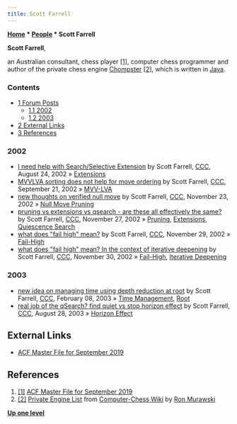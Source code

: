 ```yaml
---
title: Scott Farrell
---
```

**[Home](Home "Home") \* [People](People "People") \* Scott Farrell**


**Scott Farrell**,  

an Australian consultant, chess player <a id="cite-note-1" href="#cite-ref-1">[1]</a>, computer chess programmer and author of the private chess engine [Chompster](Chompster "Chompster") <a id="cite-note-2" href="#cite-ref-2">[2]</a>, which is written in [Java](Java "Java").



### Contents


* [1 Forum Posts](#forum-posts)
	+ [1.1 2002](#2002)
	+ [1.2 2003](#2003)
* [2 External Links](#external-links)
* [3 References](#references)






### 2002


* [I need help with Search/Selective Extension](https://www.stmintz.com/ccc/index.php?id=247564) by Scott Farrell, [CCC](CCC "CCC"), August 24, 2002 » [Extensions](Extensions "Extensions")
* [MVVLVA sorting does not help for move ordering](https://www.stmintz.com/ccc/index.php?id=253151) by Scott Farrell, [CCC](CCC "CCC"), September 21, 2002 » [MVV-LVA](MVV-LVA "MVV-LVA")
* [new thoughts on verified null move](https://www.stmintz.com/ccc/index.php?id=267039) by Scott Farrell, [CCC](CCC "CCC"), November 23, 2002 » [Null Move Pruning](Null_Move_Pruning "Null Move Pruning")
* [pruning vs extensions vs qsearch - are these all effectively the same?](https://www.stmintz.com/ccc/index.php?id=267678) by Scott Farrell, [CCC](CCC "CCC"), November 27, 2002 » [Pruning](Pruning "Pruning"), [Extensions](Extensions "Extensions"), [Quiescence Search](Quiescence_Search "Quiescence Search")
* [what does "fail high" mean?](https://www.stmintz.com/ccc/index.php?id=268076) by Scott Farrell, [CCC](CCC "CCC"), November 29, 2002 » [Fail-High](Fail-High "Fail-High")
* [what does "fail high" mean? In the context of iterative deepening](https://www.stmintz.com/ccc/index.php?id=268121) by Scott Farrell, [CCC](CCC "CCC"), November 30, 2002 » [Fail-High](Fail-High "Fail-High"), [Iterative Deepening](Iterative_Deepening "Iterative Deepening")


### 2003


* [new idea on managing time using depth reduction at root](https://www.stmintz.com/ccc/index.php?id=282702) by Scott Farrell, [CCC](CCC "CCC"), February 08, 2003 » [Time Management](Time_Management "Time Management"), [Root](Root "Root")
* [real job of the qSearch? find quiet vs stop horizon effect](https://www.stmintz.com/ccc/index.php?id=313206) by Scott Farrell, [CCC](CCC "CCC"), August 28, 2003 » [Horizon Effect](Horizon_Effect "Horizon Effect")


## External Links


* [ACF Master File for September 2019](http://auschess.org.au/wp-content/uploads/2019/09/sepmst19.txt)


## References


1. <a id="cite-ref-1" href="#cite-note-1">[1]</a> [ACF Master File for September 2019](http://auschess.org.au/wp-content/uploads/2019/09/sepmst19.txt)
2. <a id="cite-ref-2" href="#cite-note-2">[2]</a> [Private Engine List](http://computer-chess.org/doku.php?id=computer_chess:wiki:lists:private_engine_list) from [Computer-Chess Wiki](http://computer-chess.org/doku.php?id=home) by [Ron Murawski](Ron_Murawski "Ron Murawski")

**[Up one level](People "People")**







 
